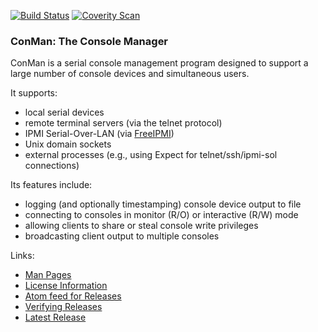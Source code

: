 [![Build Status](https://travis-ci.org/dun/conman.svg?branch=master)](https://travis-ci.org/dun/conman)
[![Coverity Scan](https://scan.coverity.com/projects/dun-conman/badge.svg)](https://scan.coverity.com/projects/dun-conman)

### ConMan: The Console Manager

ConMan is a serial console management program designed to support a large
number of console devices and simultaneous users.

It supports:
- local serial devices
- remote terminal servers (via the telnet protocol)
- IPMI Serial-Over-LAN (via [FreeIPMI](https://www.gnu.org/software/freeipmi/))
- Unix domain sockets
- external processes (e.g., using Expect for telnet/ssh/ipmi-sol connections)

Its features include:
- logging (and optionally timestamping) console device output to file
- connecting to consoles in monitor (R/O) or interactive (R/W) mode
- allowing clients to share or steal console write privileges
- broadcasting client output to multiple consoles

Links:
- [Man Pages](../../wiki/Man-Pages)
- [License Information](../../wiki/License-Info)
- [Atom feed for Releases](../../releases.atom)
- [Verifying Releases](../../wiki/Verifying-Releases)
- [Latest Release](../../releases/latest)
